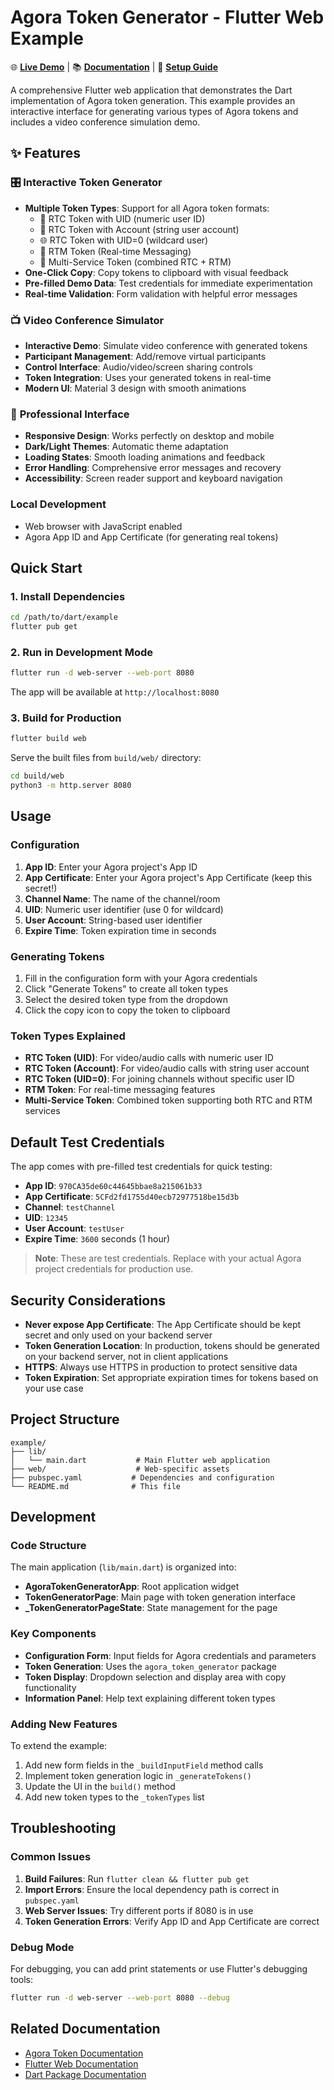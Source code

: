 # Agora Token Generator - Flutter Web Example

🌐 **[Live Demo](https://yourusername.github.io/Tools-Agora/)** | 📚 **[Documentation](../README.md)** | 🔧 **[Setup Guide](../../../GITHUB_PAGES_SETUP.md)**

A comprehensive Flutter web application that demonstrates the Dart implementation of Agora token generation. This example provides an interactive interface for generating various types of Agora tokens and includes a video conference simulation demo.

## ✨ Features

### 🎛️ **Interactive Token Generator**

- **Multiple Token Types**: Support for all Agora token formats:
  - 🎥 RTC Token with UID (numeric user ID)
  - 👤 RTC Token with Account (string user account)
  - 🌐 RTC Token with UID=0 (wildcard user)
  - 💬 RTM Token (Real-time Messaging)
  - 🔄 Multi-Service Token (combined RTC + RTM)
- **One-Click Copy**: Copy tokens to clipboard with visual feedback
- **Pre-filled Demo Data**: Test credentials for immediate experimentation
- **Real-time Validation**: Form validation with helpful error messages

### 📺 **Video Conference Simulator**

- **Interactive Demo**: Simulate video conference with generated tokens
- **Participant Management**: Add/remove virtual participants
- **Control Interface**: Audio/video/screen sharing controls
- **Token Integration**: Uses your generated tokens in real-time
- **Modern UI**: Material 3 design with smooth animations

### 🎨 **Professional Interface**

- **Responsive Design**: Works perfectly on desktop and mobile
- **Dark/Light Themes**: Automatic theme adaptation
- **Loading States**: Smooth loading animations and feedback
- **Error Handling**: Comprehensive error messages and recovery
- **Accessibility**: Screen reader support and keyboard navigation

### Local Development

- Web browser with JavaScript enabled
- Agora App ID and App Certificate (for generating real tokens)

## Quick Start

### 1. Install Dependencies

```bash
cd /path/to/dart/example
flutter pub get
```

### 2. Run in Development Mode

```bash
flutter run -d web-server --web-port 8080
```

The app will be available at `http://localhost:8080`

### 3. Build for Production

```bash
flutter build web
```

Serve the built files from `build/web/` directory:

```bash
cd build/web
python3 -m http.server 8080
```

## Usage

### Configuration

1. **App ID**: Enter your Agora project's App ID
2. **App Certificate**: Enter your Agora project's App Certificate (keep this secret!)
3. **Channel Name**: The name of the channel/room
4. **UID**: Numeric user identifier (use 0 for wildcard)
5. **User Account**: String-based user identifier
6. **Expire Time**: Token expiration time in seconds

### Generating Tokens

1. Fill in the configuration form with your Agora credentials
2. Click "Generate Tokens" to create all token types
3. Select the desired token type from the dropdown
4. Click the copy icon to copy the token to clipboard

### Token Types Explained

- **RTC Token (UID)**: For video/audio calls with numeric user ID
- **RTC Token (Account)**: For video/audio calls with string user account
- **RTC Token (UID=0)**: For joining channels without specific user ID
- **RTM Token**: For real-time messaging features
- **Multi-Service Token**: Combined token supporting both RTC and RTM services

## Default Test Credentials

The app comes with pre-filled test credentials for quick testing:

- **App ID**: `970CA35de60c44645bbae8a215061b33`
- **App Certificate**: `5CFd2fd1755d40ecb72977518be15d3b`
- **Channel**: `testChannel`
- **UID**: `12345`
- **User Account**: `testUser`
- **Expire Time**: `3600` seconds (1 hour)

> **Note**: These are test credentials. Replace with your actual Agora project credentials for production use.

## Security Considerations

- **Never expose App Certificate**: The App Certificate should be kept secret and only used on your backend server
- **Token Generation Location**: In production, tokens should be generated on your backend server, not in client applications
- **HTTPS**: Always use HTTPS in production to protect sensitive data
- **Token Expiration**: Set appropriate expiration times for tokens based on your use case

## Project Structure

```
example/
├── lib/
│   └── main.dart           # Main Flutter web application
├── web/                    # Web-specific assets
├── pubspec.yaml           # Dependencies and configuration
└── README.md              # This file
```

## Development

### Code Structure

The main application (`lib/main.dart`) is organized into:

- **AgoraTokenGeneratorApp**: Root application widget
- **TokenGeneratorPage**: Main page with token generation interface
- **\_TokenGeneratorPageState**: State management for the page

### Key Components

- **Configuration Form**: Input fields for Agora credentials and parameters
- **Token Generation**: Uses the `agora_token_generator` package
- **Token Display**: Dropdown selection and display area with copy functionality
- **Information Panel**: Help text explaining different token types

### Adding New Features

To extend the example:

1. Add new form fields in the `_buildInputField` method calls
2. Implement token generation logic in `_generateTokens()`
3. Update the UI in the `build()` method
4. Add new token types to the `_tokenTypes` list

## Troubleshooting

### Common Issues

1. **Build Failures**: Run `flutter clean && flutter pub get`
2. **Import Errors**: Ensure the local dependency path is correct in `pubspec.yaml`
3. **Web Server Issues**: Try different ports if 8080 is in use
4. **Token Generation Errors**: Verify App ID and App Certificate are correct

### Debug Mode

For debugging, you can add print statements or use Flutter's debugging tools:

```bash
flutter run -d web-server --web-port 8080 --debug
```

## Related Documentation

- [Agora Token Documentation](https://docs.agora.io/en/video-calling/reference/authentication-workflow)
- [Flutter Web Documentation](https://docs.flutter.dev/platform-integration/web)
- [Dart Package Documentation](../README.md)
